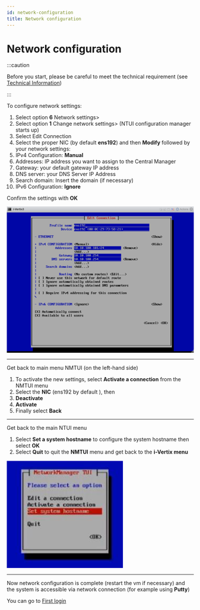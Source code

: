 ```yaml
---
id: network-configuration
title: Network configuration
---
```


# Network configuration

:::caution

Before you start, please be careful to meet the technical requirement (see [Technical Information](../before-you-start/technical-information.md))

:::

To configure network settings:
1. Select option **6** Network settings>
2. Select option **1** Change network settings> (NTUI configuration manager starts up)
3. Select Edit Connection
4. Select the proper NIC (by default **ens192**) and then **Modify** followed by your network settings:
5. IPv4 Configuration: **Manual**
6. Addresses: IP address you want to assign to the Central Manager
7. Gateway: your default gateway IP address
8. DNS server: your DNS Server IP Address
9. Search domain: Insert the domain (if necessary)
10. IPv6 Configuration: **Ignore**

Confirm the settings with **OK**

![NMTUI](../../assets/setup-startup-central-poller/nmtui.png)


---

Get back to main menu NMTUI (on the left-hand side)

1. To activate the new settings, select **Activate a connection** from the NMTUI menu
2. Select the **NIC** (ens192 by default ), then
3. **Deactivate**
4. **Activate**
5. Finally select **Back**

---

Get back to the main NTUI menu
1. Select **Set a system hostname** to configure the system hostname then select **OK**
2. Select **Quit** to quit the **NMTUI** menu and get back to the **i-Vertix menu**

![NMTUI2](../../assets/setup-startup-central-poller/nmtui2.png)

---

Now network configuration is complete (restart the vm if necessary) and the system is accessible via network connection (for example using **Putty**)

You can go to [First login](first-login.md)